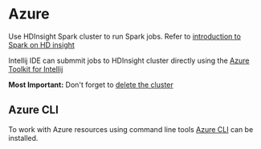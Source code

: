 # Azure

Use HDInsight Spark cluster to run Spark jobs. Refer to [introduction to Spark on HD insight](https://docs.microsoft.com/en-us/azure/hdinsight/hdinsight-apache-spark-overview)

Intellij IDE can submmit jobs to HDInsight cluster directly using the [Azure Toolkit for Intellij](https://docs.microsoft.com/en-us/azure/hdinsight/hdinsight-apache-spark-intellij-tool-plugin)

**Most Important:** Don't forget to [delete the cluster](https://docs.microsoft.com/en-us/azure/hdinsight/hdinsight-delete-cluster)


## Azure CLI
To work with Azure resources using command line tools [Azure CLI](https://docs.microsoft.com/en-sg/cli/azure/install-azure-cli) can be installed.
 